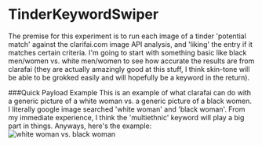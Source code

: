 TinderKeywordSwiper
===============

The premise for this experiment is to run each image of a tinder 'potential match' against the clarifai.com image API analysis, and 'liking' the entry if it matches certain criteria. I'm going to start with something basic like black men/women vs. white men/women to see how accurate the results are from clarafai (they are actually amazingly good at this stuff, I think skin-tone will be able to be grokked easily and will hopefully be a keyword in the return). 

###Quick Payload Example
This is an example of what clarafai can do with a generic picture of a white woman vs. a generic picture of a black women. I literally google image searched 'white woman' and 'black woman'. From my immediate experience, I think the 'multiethnic' keyword will play a big part in things. Anyways, here's the example:
![white woman vs. black woman](http://i.imgur.com/J1TXdzS.jpg)
